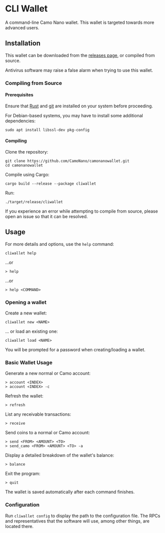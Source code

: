 # CLI Wallet

A command-line Camo Nano wallet. This wallet is targeted towards more advanced users.

## Installation

This wallet can be downloaded from the [releases page](https://github.com/CamoNano/camonanowallet/releases), or compiled from source.

Antivirus software may raise a false alarm when trying to use this wallet.

### Compiling from Source

#### Prerequisites

Ensure that [Rust](https://www.rust-lang.org/tools/install) and [git](https://github.com/git-guides/install-git) are installed on your system before proceeding.

For Debian-based systems, you may have to install some additional dependencies:
```
sudo apt install libssl-dev pkg-config
```

#### Compiling

Clone the repository:
```
git clone https://github.com/CamoNano/camonanowallet.git
cd camonanowallet
```

Compile using Cargo:
```
cargo build --release --package cliwallet
```

Run:
```
./target/release/cliwallet
```

If you experience an error while attempting to compile from source, please open an issue so that it can be resolved.

## Usage

For more details and options, use the `help` command:

```
cliwallet help
```
...or
```
> help
```
...or
```
> help <COMMAND>
```

### Opening a wallet

Create a new wallet:
```
cliwallet new <NAME>
```

... or load an existing one:
```
cliwallet load <NAME>
```

You will be prompted for a password when creating/loading a wallet.

### Basic Wallet Usage

Generate a new normal or Camo account:
```
> account <INDEX>
> account <INDEX> -c
```

Refresh the wallet:
```
> refresh
```

List any receivable transactions:
```
> receive
```

Send coins to a normal or Camo account:
```
> send <FROM> <AMOUNT> <TO>
> send_camo <FROM> <AMOUNT> <TO> -a
```

Display a detailed breakdown of the wallet's balance:
```
> balance
```

Exit the program:
```
> quit
```

The wallet is saved automatically after each command finishes.

### Configuration

Run `cliwallet config` to display the path to the configuration file. The RPCs and representatives that the software will use, among other things, are located there.